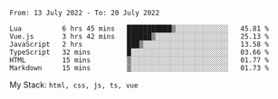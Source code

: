 <!--START_SECTION:waka-->

```text
From: 13 July 2022 - To: 20 July 2022

Lua          6 hrs 45 mins   ███████████▒░░░░░░░░░░░░░   45.81 %
Vue.js       3 hrs 42 mins   ██████▒░░░░░░░░░░░░░░░░░░   25.13 %
JavaScript   2 hrs           ███▒░░░░░░░░░░░░░░░░░░░░░   13.58 %
TypeScript   32 mins         █░░░░░░░░░░░░░░░░░░░░░░░░   03.66 %
HTML         15 mins         ▒░░░░░░░░░░░░░░░░░░░░░░░░   01.77 %
Markdown     15 mins         ▒░░░░░░░░░░░░░░░░░░░░░░░░   01.73 %
```

<!--END_SECTION:waka-->
My Stack: `html, css, js, ts, vue`
